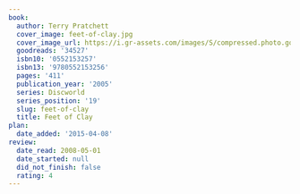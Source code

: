 ```yaml
---
book:
  author: Terry Pratchett
  cover_image: feet-of-clay.jpg
  cover_image_url: https://i.gr-assets.com/images/S/compressed.photo.goodreads.com/books/1320490628l/34527._SX98_.jpg
  goodreads: '34527'
  isbn10: '0552153257'
  isbn13: '9780552153256'
  pages: '411'
  publication_year: '2005'
  series: Discworld
  series_position: '19'
  slug: feet-of-clay
  title: Feet of Clay
plan:
  date_added: '2015-04-08'
review:
  date_read: 2008-05-01
  date_started: null
  did_not_finish: false
  rating: 4
---
```

